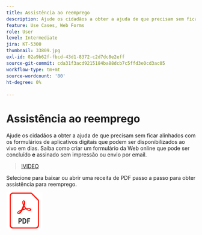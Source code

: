 ```yaml
---
title: Assistência ao reemprego
description: Ajude os cidadãos a obter a ajuda de que precisam sem ficar alinhados com os formulários de aplicativos digitais que podem ser disponibilizados em dias
feature: Use Cases, Web Forms
role: User
level: Intermediate
jira: KT-5300
thumbnail: 33809.jpg
exl-id: 02a9b62f-fbcd-43d1-8372-c2d7dc8e2eff
source-git-commit: cda31f3acd9215184ba88dcb7c5ffd3e0cd3ac05
workflow-type: tm+mt
source-wordcount: '80'
ht-degree: 0%

---
```


# Assistência ao reemprego

Ajude os cidadãos a obter a ajuda de que precisam sem ficar alinhados com os formulários de aplicativos digitais que podem ser disponibilizados ao vivo em dias. Saiba como criar um formulário da Web online que pode ser concluído **e** assinado sem impressão ou envio por email.

>[!VIDEO](https://video.tv.adobe.com/v/33809?quality=12&learn=on&hidetitle=true)

Selecione para baixar ou abrir uma receita de PDF passo a passo para obter assistência para reemprego.

[![Baixar Receita PDF](../assets/acrobat_PDF_96.png)](../assets/UseCaseRecipe-EN-CreatingWebForms-Reemployment.pdf)

